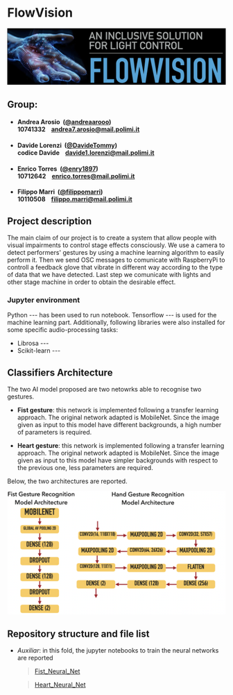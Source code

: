 # FlowVision
<p align="center">
    <img src="Deliveries/Logo.png" alt="alt text">
</p>

## Group:

- ####  Andrea Arosio &nbsp;([@andreaarooo](https://github.com/andreaarooo))<br> 10741332 &nbsp;&nbsp; andrea7.arosio@mail.polimi.it

- ####  Davide Lorenzi &nbsp;([@DavideTommy](https://github.com/DavideTommy))<br> codice Davide &nbsp;&nbsp; davide1.lorenzi@mail.polimi.it

- ####  Enrico Torres &nbsp;([@enry1897](https://github.com/enry1897))<br> 10712642 &nbsp;&nbsp; enrico.torres@mail.polimi.it

- ####  Filippo Marri &nbsp;([@filippomarri](https://github.com/filippomarri))<br> 10110508 &nbsp;&nbsp; filippo.marri@mail.polimi.it


## Project description
The main claim of our project is to create a system that allow people with visual impairments to control stage effects consciously. We use a camera to detect performers' gestures by using a machine learning algorithm to easily perform it. Then we send OSC messages to comunicate with RaspberryPi to controll a feedback glove that vibrate in different way according to the type of data that we have detected. Last step we comunicate with lights and other stage machine in order to obtain the desirable effect.

### Jupyter environment
Python --- has been used to run notebook.
Tensorflow --- is used for the machine learning part. Additionally, following libraries were also installed for some specific audio-processing tasks:

* Librosa ---
* Scikit-learn ---

## Classifiers Architecture
The two AI model proposed are two netowrks able to recognise two gestures.

 - **Fist gesture**: this network is implemented following a transfer learning approach. The original network adapted is MobileNet. Since the image given as input to this model have different backgrounds, a high number of parameters is required.

  - **Heart gesture**: this network is implemented following a transfer learning approach. The original network adapted is MobileNet. Since the image given as input to this model have simpler backgrounds with respect to the previous one, less parameters are required.

Below, the two architectures are reported.
<p align="center">
    <img src="Deliveries/Architectures.png" alt="alt text">
</p>

## Repository structure and file list
- *Auxiliar*:
    in this fold, the jupyter notebooks to train the neural networks are reported
    >[Fist_Neural_Net](Auxiliar/Fist_Neural_Net.ipynb)

    >[Heart_Neural_Net](Auxiliar/Heart_Neural_Net.ipynb)

